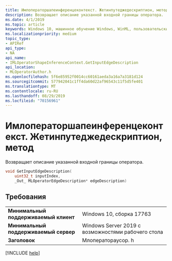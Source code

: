 ```yaml
---
title: Имлоператоршапеинференцеконтекст. Жетинпутеджедескриптион, метод
description: Возвращает описание указанной входной границы оператора.
ms.date: 4/1/2019
ms.topic: article
keywords: Windows 10, машинное обучение Windows, WinML, пользовательские операторы, Жетинпутеджедескриптион
ms.localizationpriority: medium
topic_type:
- APIRef
api_type:
- NA
api_name:
- IMLOperatorShapeInferenceContext.GetInputEdgeDescription
api_location:
- MLOperatorAuthor.h
ms.openlocfilehash: 5f6e85952f0014cc60161aeda3a16a7a3181d124
ms.sourcegitcommit: 577942041c1ff4da60d22af96543c11f5d5fe401
ms.translationtype: MT
ms.contentlocale: ru-RU
ms.lasthandoff: 08/29/2019
ms.locfileid: "70156961"
---
```

# <a name="imloperatorshapeinferencecontextgetinputedgedescription-method"></a>Имлоператоршапеинференцеконтекст. Жетинпутеджедескриптион, метод

Возвращает описание указанной входной границы оператора.

```cpp
void GetInputEdgeDescription(
    uint32_t inputIndex,
    _Out_ MLOperatorEdgeDescription* edgeDescription)
```

## <a name="requirements"></a>Требования

| | |
|-|-|
| **Минимальный поддерживаемый клиент** | Windows 10, сборка 17763 |
| **Минимальный поддерживаемый сервер** | Windows Server 2019 с возможностями рабочего стола |
| **Заголовок** | Млоператораусор. h |

[!INCLUDE [help](../../includes/get-help.md)]
